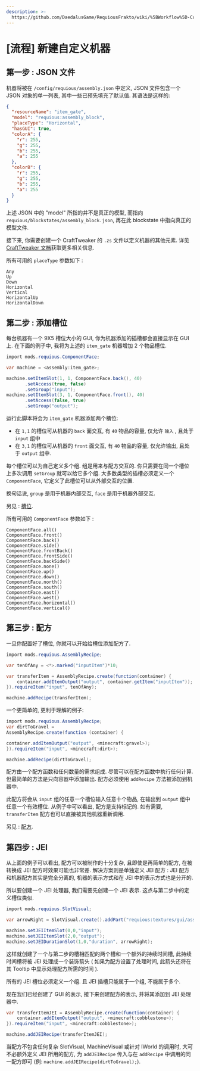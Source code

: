 ```yaml
---
description: >-
  https://github.com/DaedalusGame/RequiousFrakto/wiki/%5BWorkflow%5D-Creating-a-Custom-Machine
---
```


# \[流程\] 新建自定义机器

## 第一步 : JSON 文件

机器将被在 `/config/requious/assembly.json` 中定义, JSON 文件包含一个 JSON 对象的单一列表, 其中一些已预先填充了默认值. 其语法是这样的:

```json
{
  "resourceName": "item_gate",
  "model": "requious:assembly_block",
  "placeType": "Horizontal",
  "hasGUI": true,
  "colorA": {
    "r": 255,
    "g": 255,
    "b": 255,
    "a": 255
  },
  "colorB": {
    "r": 255,
    "g": 255,
    "b": 255,
    "a": 255
  }
}
```

上述 JSON 中的 "model" 所指的并不是真正的模型, 而指向 ``requious/blockstates/assembly_block.json``, 再在此 blockstate 中指向真正的模型文件.

接下来, 你需要创建一个 CraftTweaker 的 ``.zs`` 文件以定义机器的其他元素. 详见 [CraftTweaker 文档](https://docs.blamejared.com/)获取更多相关信息.

所有可用的 ``placeType`` 参数如下 : 

```text
Any
Up
Down
Horizontal
Vertical
HorizontalUp
HorizontalDown
```

## 第二步 : 添加槽位

每台机器有一个 9X5 槽位大小的 GUI, 你为机器添加的插槽都会直接显示在 GUI 上. 在下面的例子中, 我将为上述的 `item_gate` 机器增加 2 个物品槽位.

```csharp
import mods.requious.ComponentFace;

var machine = <assembly:item_gate>;

machine.setItemSlot(1, 1, ComponentFace.back(), 40)
       .setAccess(true, false)
       .setGroup("input");
machine.setItemSlot(3, 1, ComponentFace.front(), 40)
       .setAccess(false, true)
       .setGroup("output");
```

运行此脚本将会为 `item_gate` 机器添加两个槽位:

* 在 `1,1` 的槽位可从机器的 `back` 面交互, 有 `40` 物品的容量,  仅允许 `输入` , 且处于 `input` 组中
* 在 `3,1` 的槽位可从机器的 `front` 面交互, 有 `40` 物品的容量, 仅允许输出, 且处于 `output` 组中. 

每个槽位可以为自己定义多个组. 组是用来与配方交互的. 你只需要在同一个槽位上多次调用 `setGroup` 就可以给它多个组. 大多数类型的插槽必须定义一个 `ComponentFace`, 它定义了此槽位可以从外部交互的位置. 

换句话说, `group` 是用于机器内部交互, `face` 是用于机器外部交互.

另见 : [槽位](slots/).

所有可用的 ```ComponentFace``` 参数如下 : 

```text
ComponentFace.all()
ComponentFace.front()
ComponentFace.back()
ComponentFace.side()
ComponentFace.frontBack()
ComponentFace.frontSide()
ComponentFace.backSide()
ComponentFace.none()
ComponentFace.up()
ComponentFace.down()
ComponentFace.north()
ComponentFace.south()
ComponentFace.east()
ComponentFace.west()
ComponentFace.horizontal()
ComponentFace.vertical()
```

## 第三步 : 配方

一旦你配置好了槽位, 你就可以开始给槽位添加配方了.

```csharp
import mods.requious.AssemblyRecipe;

var tenOfAny = <*>.marked("inputItem")*10;

var transferItem = AssemblyRecipe.create(function(container) {
    container.addItemOutput("output", container.getItem("inputItem"));
}).requireItem("input", tenOfAny);

machine.addRecipe(transferItem);
```

一个更简单的, 更利于理解的例子:
```csharp
import mods.requious.AssemblyRecipe;
var dirtToGravel =
AssemblyRecipe.create(function (container) {

container.addItemOutput("output", <minecraft:gravel>);
}).requireItem("input", <minecraft:dirt>);

machine.addRecipe(dirtToGravel);
```

配方由一个配方函数和任何数量的需求组成. 尽管可以在配方函数中执行任何计算. 但最简单的方法是只向容器中添加输出. 配方必须使用 `addRecipe` 方法被添加到机器中.

此配方将会从 `input` 组的任意一个槽位输入任意十个物品, 在输出到 `output` 组中任意一个有效槽位. 从例子中可以看出, 配方是支持标记的. 如有需要, `transferItem` 配方也可以直接被其他机器重新调用.

另见 : [配方](recipes.md).

## 第四步 : JEI

从上面的例子可以看出, 配方可以被制作的十分复杂, 且即使是再简单的配方, 在被转换成 JEI 配方时效果可能也非常差. 解决方案则是单独定义 JEI 配方 : JEI 配方和机器配方其实是完全分离的, 机器的表示方式和在 JEI 中的表示方式也是分开的.

所以要创建一个 JEI 处理器, 我们需要先创建一个 JEI 表示. 这点与第二步中的定义槽位类似.

```csharp
import mods.requious.SlotVisual;

var arrowRight = SlotVisual.create().addPart("requious:textures/gui/assembly_gauges.png", 0, 8);

machine.setJEIItemSlot(0,0,"input");
machine.setJEIItemSlot(2,0,"output");
machine.setJEIDurationSlot(1,0,"duration", arrowRight);
```

这样就创建了一个与第二步的槽相匹配的两个槽和一个额外的持续时间槽, 此持续时间槽将被 JEI 处理成一个装饰箭头 \( 如果为配方设置了处理时间, 此箭头还将在其 Tooltip 中显示处理配方所需的时间 \).

所有的 JEI 槽位必须定义一个组. 且 JEI 插槽只能属于一个组, 不能属于多个.

现在我们已经创建了 GUI 的表示, 接下来创建配方的表示, 并将其添加到 JEI 处理器中.

```csharp
var transferItemJEI = AssemblyRecipe.create(function(container) {
    container.addItemOutput("output", <minecraft:cobblestone>);
}).requireItem("input", <minecraft:cobblestone>);

machine.addJEIRecipe(transferItemJEI);
```

当配方不包含任何复杂 SlotVisual, MachineVisual 或针对 IWorld 的调用时, 大可不必额外定义 JEI 所用的配方, 为 ``addJEIRecipe`` 传入与在 ``addRecipe`` 中调用的同一配方即可 (例: ``machine.addJEIRecipe(dirtToGravel);``).
